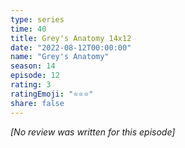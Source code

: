 ```yaml
---
type: series
time: 40
title: Grey's Anatomy 14x12
date: "2022-08-12T00:00:00"
name: "Grey's Anatomy"
season: 14
episode: 12
rating: 3
ratingEmoji: "⭐️⭐️⭐️"
share: false
---
```


_[No review was written for this episode]_
